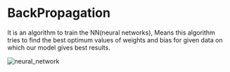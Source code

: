 # BackPropagation
It is an algorithm to train the NN(neural networks), Means this algorithm tries to find the best optimum values of weights and bias for given data on which our model gives best results.

![neural_network](https://github.com/user-attachments/assets/d40cad0d-3cef-43eb-a94c-527da256b9b4)
